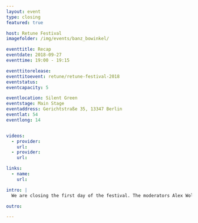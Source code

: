 ```yaml
---
layout: event
type: closing
featured: true

host: Retune Festival
imagefolder: /img/events/banz_bowinkel/

eventtitle: Recap
eventdate: 2018-09-27
eventtime: 19:00 - 19:15

eventtitorelease:
eventtitoevent: retune/retune-festival-2018
eventstatus:
eventcapacity: 5

eventlocation: Silent Green
eventstage: Main Stage
eventaddress: Gerichtstraße 35, 13347 Berlin
eventlat: 54
eventlong: 14


videos:
  - provider:
    url:
  - provider:
    url:

links:
  - name:
    url:

intro: |
  We are closing the first day of the festival. The moderators Alex Wolf, Fernanda Parente and Christian Zöllner will recapitulate their very personal perspective of the day with a beer. What stuck to their mind? What was the absolute highlight? And with which speaker, they'd definitely want to arm wrestle at the bar afterwards?

outro:

---
```

